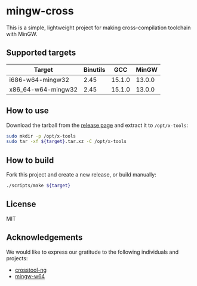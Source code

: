 # mingw-cross

This is a simple, lightweight project for making cross-compilation toolchain with MinGW.

## Supported targets

| Target                         | Binutils | GCC    | MinGW  |
|--------------------------------|----------|--------|--------|
| i686-w64-mingw32               | 2.45     | 15.1.0 | 13.0.0 |
| x86_64-w64-mingw32             | 2.45     | 15.1.0 | 13.0.0 |

## How to use

Download the tarball from the [release page](https://github.com/cross-tools/mingw-cross/releases) and extract it to `/opt/x-tools`:

```sh
sudo mkdir -p /opt/x-tools
sudo tar -xf ${target}.tar.xz -C /opt/x-tools
```

## How to build

Fork this project and create a new release, or build manually:

```sh
./scripts/make ${target}
```

## License

MIT

## Acknowledgements

We would like to express our gratitude to the following individuals and projects:

- [crosstool-ng](https://github.com/crosstool-ng/crosstool-ng)
- [mingw-w64](https://www.mingw-w64.org)
